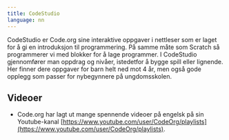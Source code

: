 ```yaml
---
title: CodeStudio
language: nn
---
```


CodeStudio er Code.org sine interaktive oppgaver i nettleser som er
laget for å gi en introduksjon til programmering. På samme måte som
Scratch så programmerer vi med blokker for å lage programmer. I CodeStudio
gjennomfører man oppdrag og nivåer, istedetfor å bygge spill eller lignende.
Her finner dere oppgaver for barn helt ned mot 4 år, men også gode opplegg
som passer for nybegynnere på ungdomsskolen.

## Videoer

- Code.org har lagt ut mange spennende videoer på engelsk på sin Youtube-kanal [https://www.youtube.com/user/CodeOrg/playlists](https://www.youtube.com/user/CodeOrg/playlists).
